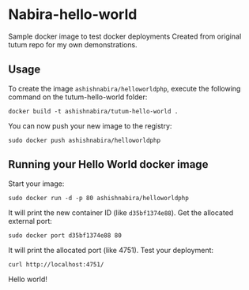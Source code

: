 Nabira-hello-world
==================

Sample docker image to test docker deployments
Created from original tutum repo for my own demonstrations.

Usage
-----

To create the image `ashishnabira/helloworldphp`, execute the following command on the tutum-hello-world folder:

	docker build -t ashishnabira/tutum-hello-world .

You can now push your new image to the registry:

	sudo docker push ashishnabira/helloworldphp


Running your Hello World docker image
-------------------------------------

Start your image:

	sudo docker run -d -p 80 ashishnabira/helloworldphp

It will print the new container ID (like `d35bf1374e88`). Get the allocated external port:

	sudo docker port d35bf1374e88 80

It will print the allocated port (like 4751). Test your deployment:

	curl http://localhost:4751/


Hello world!
